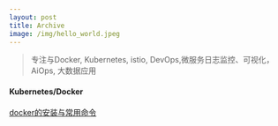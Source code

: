 ```yaml
---
layout: post
title: Archive
image: /img/hello_world.jpeg
---
```

> 专注与Docker, Kubernetes, istio, DevOps,微服务日志监控、可视化，AiOps, 大数据应用    
 #### Kubernetes/Docker  
[docker的安装与常用命令](https://liucloudhub.github.io/2015-01-04-docker-install)